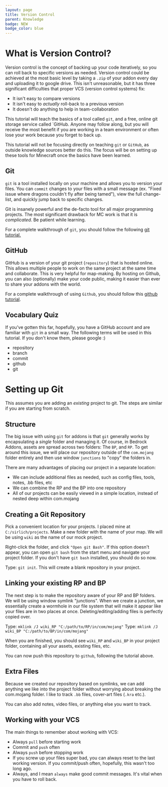 ```yaml
---
layout: page
title: Version Control
parent: Knowledge
badge: NEW
badge_color: blue
---
```


# What is Version Control?



Version control is the concept of backing up your code iteratively, so you can roll back to specific versions as needed. Version control could be achieved at the most basic level by taking a `.zip` of your addon every day and uploading it to google drive. This isn't unreasonable, but it has three significant difficulties that proper VCS (version control systems) fix:

 - It isn't easy to compare versions
 - It isn't easy to *actually* roll-back to a previous version
 - It doesn't do anything to help in team-collaboration 

This tutorial will teach the basics of a tool called `git`, and a free, online git storage service called `GitHub. Anyone may follow along, but you will receive the most benefit if you are working in a team environment or often lose your work because you forget to back up.

This tutorial will not be focusing directly on teaching `git` or `GitHub`, as outside knowledge sources better do this. The focus will be on setting up these tools for Minecraft once the basics have been learned.

## Git

`git` is a tool installed locally on your machine and allows you to version your files. You can `commit` changes to your files with a small message (ex. "Fixed issue where dragons couldn't fly after being tamed"), view the full change-list, and quickly jump back to specific changes. 

Git is insanely powerful and the de-facto tool for all major programming projects. The most significant drawback for MC work is that it is *complicated*. Be patient while learning.

For a complete walkthrough of `git`, you should follow the following [git tutorial.](https://www.atlassian.com/git/tutorials/what-is-git)

## GitHub

GitHub is a version of your git project (`repository`) that is hosted online. This allows multiple people to work on the same project at the same time and collaborate. This is very helpful for map-making. By hosting on Github, you can also (optionally) make your code public, making it easier than ever to share your addons with the world. 

For a complete walkthrough of using `Github`, you should follow this [github tutorial](https://guides.github.com/activities/hello-world/).

## Vocabulary Quiz

If you've gotten this far, hopefully, you have a GitHub account and are familiar with `git` in a small way. The following terms will be used in this tutorial. If you don't know them, please google :)

 - repository
 - branch
 - commit
 - github
 - git

# Setting up Git

This assumes you are adding an *existing* project to git. The steps are similar if you are starting from scratch.

## Structure

The big issue with using `git` for addons is that `git` generally works by encapsulating a *single* folder and managing it. Of course, in Bedrock Addons, assets are spread across two folders: The `BP`, and `RP`. To get around this issue, we will place our repository outside of the `com.mojang` folder entirely and then use window `junctions` to "copy" the folders in.

There are many advantages of placing our project in a separate location:
- We can include additional files as needed, such as config files, tools, notes, .bb files, etc
- We can combine the RP and the BP into one repository
- All of our projects can be easily viewed in a simple location, instead of nested deep within com.mojang

## Creating a Git Repository

Pick a convenient location for your projects. I placed mine at `C:/sirlich/projects`. Make a new folder with the name of your map. We will be using `wiki` as the name of our mock project.

Right-click the folder, and click `"Open git Bash"`. If this option doesn't appear, you can open `git bash` from the start menu and navigate your project folder. If you don't have `git bash` installed, you should do so now.

Type: `git init`. This will create a blank repository in your project.

## Linking your existing RP and BP

The next step is to make the repository aware of your RP and BP folders. We will be using window symlink "junctions". When we create a junction, we essentially create a wormhole in our file system that will make it appear like your files are in two places at once. Deleting/editing/adding files is perfectly copied over.

Type: `mklink /J wiki_RP "C:/path/to/RP/in/com/mojang"`
Type: `mklink /J wiki_BP "C:/path/to/BP/in/com/mojang"`

When you are finished, you should see `wiki_RP` and `wiki_BP` in your project folder, containing all your assets, existing files, etc.

You can now push this repository to `github`, following the tutorial above.

## Extra Files

Because we created our repository based on symlinks, we can add anything we like into the project folder without worrying about breaking the com.mojang folder. I like to track `.bb` files, cover-art files (`.kra` etc.).

You can also add notes, video files, or anything else you want to track.

## Working with your VCS

The main things to remember about working with VCS:
 - Always `pull` before starting work
 - Commit and `push` often
 - Always `push` before stopping work
 - If you screw up your files super bad, you can always reset to the last working version. If you commit/push often, hopefully, this wasn't too long ago.
 - Always, and I mean `always` make good commit messages. It's vital when you have to roll back.
 
 

